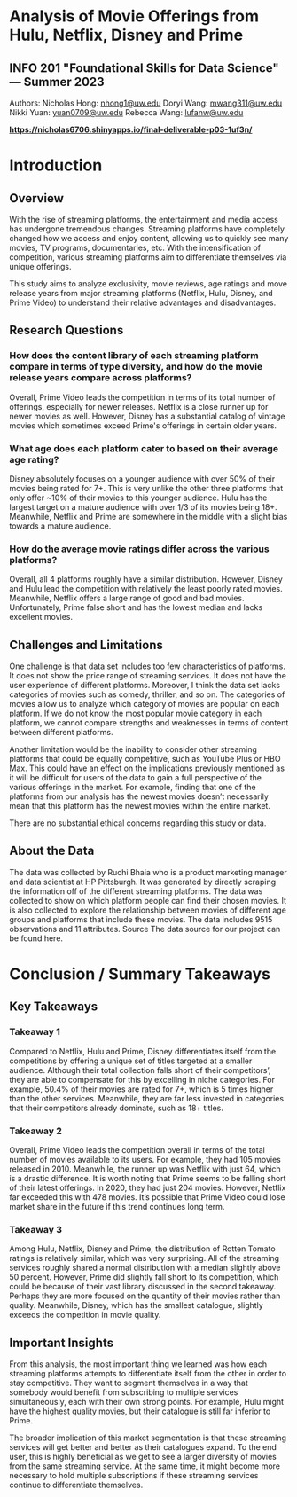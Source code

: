 # Analysis of Movie Offerings from Hulu, Netflix, Disney and Prime
## INFO 201 "Foundational Skills for Data Science" — Summer 2023

Authors: Nicholas Hong: nhong1@uw.edu Doryi Wang: mwang311@uw.edu Nikki Yuan: yuan0709@uw.edu Rebecca Wang: lufanw@uw.edu

**https://nicholas6706.shinyapps.io/final-deliverable-p03-1uf3n/**


# Introduction

## Overview

With the rise of streaming platforms, the entertainment and media access has undergone tremendous changes. Streaming platforms have completely changed how we access and enjoy content, allowing us to quickly see many movies, TV programs, documentaries, etc. With the intensification of competition, various streaming platforms aim to differentiate themselves via unique offerings.

This study aims to analyze exclusivity, movie reviews, age ratings and move release years from major streaming platforms (Netflix, Hulu, Disney, and Prime Video) to understand their relative advantages and disadvantages.

## Research Questions

### How does the content library of each streaming platform compare in terms of type diversity, and how do the movie release years compare across platforms?

Overall, Prime Video leads the competition in terms of its total number of offerings, especially for newer releases. Netflix is a close runner up for newer movies as well. However, Disney has a substantial catalog of vintage movies which sometimes exceed Prime's offerings in certain older years.

### What age does each platform cater to based on their average age rating?

Disney absolutely focuses on a younger audience with over 50% of their movies being rated for 7+. This is very unlike the other three platforms that only offer ~10% of their movies to this younger audience. Hulu has the largest target on a mature audience with over 1/3 of its movies being 18+. Meanwhile, Netflix and Prime are somewhere in the middle with a slight bias towards a mature audience.

### How do the average movie ratings differ across the various platforms?

Overall, all 4 platforms roughly have a similar distribution. However, Disney and Hulu lead the competition with relatively the least poorly rated movies. Meanwhile, Netflix offers a large range of good and bad movies. Unfortunately, Prime false short and has the lowest median and lacks excellent movies.

## Challenges and Limitations

One challenge is that data set includes too few characteristics of platforms. It does not show the price range of streaming services. It does not have the user experience of different platforms. Moreover, I think the data set lacks categories of movies such as comedy, thriller, and so on. The categories of movies allow us to analyze which category of movies are popular on each platform. If we do not know the most popular movie category in each platform, we cannot compare strengths and weaknesses in terms of content between different platforms.

Another limitation would be the inability to consider other streaming platforms that could be equally competitive, such as YouTube Plus or HBO Max. This could have an effect on the implications previously mentioned as it will be difficult for users of the data to gain a full perspective of the various offerings in the market. For example, finding that one of the platforms from our analysis has the newest movies doesn’t necessarily mean that this platform has the newest movies within the entire market.

There are no substantial ethical concerns regarding this study or data.

## About the Data

The data was collected by Ruchi Bhaia who is a product marketing manager and data scientist at HP Pittsburgh. It was generated by directly scraping the information off of the different streaming platforms. The data was collected to show on which platform people can find their chosen movies. It is also collected to explore the relationship between movies of different age groups and platforms that include these movies. The data includes 9515 observations and 11 attributes.
Source
The data source for our project can be found here.


# Conclusion / Summary Takeaways

## Key Takeaways
### Takeaway 1

Compared to Netflix, Hulu and Prime, Disney differentiates itself from the competitions by offering a unique set of titles targeted at a smaller audience. Although their total collection falls short of their competitors’, they are able to compensate for this by excelling in niche categories. For example, 50.4% of their movies are rated for 7+, which is 5 times higher than the other services. Meanwhile, they are far less invested in categories that their competitors already dominate, such as 18+ titles.

### Takeaway 2

Overall, Prime Video leads the competition overall in terms of the total number of movies available to its users. For example, they had 105 movies released in 2010. Meanwhile, the runner up was Netflix with just 64, which is a drastic difference. It is worth noting that Prime seems to be falling short of their latest offerings. In 2020, they had just 204 movies. However, Netflix far exceeded this with 478 movies. It’s possible that Prime Video could lose market share in the future if this trend continues long term.

### Takeaway 3

Among Hulu, Netflix, Disney and Prime, the distribution of Rotten Tomato ratings is relatively similar, which was very surprising. All of the streaming services roughly shared a normal distribution with a median slightly above 50 percent. However, Prime did slightly fall short to its competition, which could be because of their vast library discussed in the second takeaway. Perhaps they are more focused on the quantity of their movies rather than quality. Meanwhile, Disney, which has the smallest catalogue, slightly exceeds the competition in movie quality.
## Important Insights

From this analysis, the most important thing we learned was how each streaming platforms attempts to differentiate itself from the other in order to stay competitive. They want to segment themselves in a way that somebody would benefit from subscribing to multiple services simultaneously, each with their own strong points. For example, Hulu might have the highest quality movies, but their catalogue is still far inferior to Prime.

The broader implication of this market segmentation is that these streaming services will get better and better as their catalogues expand. To the end user, this is highly beneficial as we get to see a larger diversity of movies from the same streaming service. At the same time, it might become more necessary to hold multiple subscriptions if these streaming services continue to differentiate themselves.

